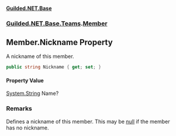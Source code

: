 
#### [Guilded.NET.Base](Guilded_NET_Base 'Guilded_NET_Base')
### [Guilded.NET.Base.Teams](Guilded_NET_Base#Guilded_NET_Base_Teams 'Guilded.NET.Base.Teams').[Member](Member 'Guilded.NET.Base.Teams.Member')
## Member.Nickname Property
A nickname of this member.  
```csharp
public string Nickname { get; set; }
```

#### Property Value
[System.String](https://docs.microsoft.com/en-us/dotnet/api/System.String 'System.String')
Name?
### Remarks
Defines a nickname of this member. This may be [null](https://docs.microsoft.com/en-us/dotnet/csharp/language-reference/keywords/null 'https://docs.microsoft.com/en-us/dotnet/csharp/language-reference/keywords/null') if the member  
has no nickname.
